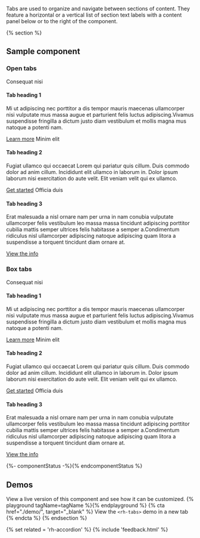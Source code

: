 Tabs are used to organize and navigate between sections of content. They feature 
a horizontal or a vertical list of section text labels with a content panel 
below or to the right of the component.

{% section %}
  ## Sample component

  ### Open tabs

  <rh-tabs>
    <rh-tab slot="tab">Consequat nisi</rh-tab>
    <rh-tab-panel>
      <h4>Tab heading 1</h4>
      <p>Mi ut adipiscing nec porttitor a dis tempor mauris maecenas ullamcorper 
      nisi vulputate mus massa augue et parturient felis luctus 
      adipiscing.Vivamus suspendisse fringilla a dictum justo diam vestibulum et 
      mollis magna mus natoque a potenti nam.</p>
      <rh-cta>
        <a href="#">Learn more</a>
      </rh-cta>
    </rh-tab-panel>
    <rh-tab slot="tab">Minim elit</rh-tab>
    <rh-tab-panel>
        <h4>Tab heading 2</h4>
        <p>Fugiat ullamco qui occaecat Lorem qui pariatur quis cillum. Duis 
        commodo dolor ad anim cillum. Incididunt elit ullamco in laborum in. 
        Dolor ipsum laborum nisi exercitation do aute velit. Elit veniam velit 
        qui ex ullamco.</p>
        <rh-cta>
          <a href="#">Get started</a>
        </rh-cta>
    </rh-tab-panel>
    <rh-tab slot="tab">Officia duis</rh-tab>
    <rh-tab-panel>
      <h4>Tab heading 3</h4>
      <p>Erat malesuada a nisl ornare nam per urna in nam conubia vulputate 
      ullamcorper felis vestibulum leo massa massa tincidunt adipiscing 
      porttitor cubilia mattis semper ultrices felis habitasse a semper 
      a.Condimentum ridiculus nisl ullamcorper adipiscing natoque adipiscing 
      quam litora a suspendisse a torquent tincidunt diam ornare at.</p>
      <rh-cta>
        <a href="#">View the info</a>
      </rh-cta>
    </rh-tab-panel>
  </rh-tabs>

  ### Box tabs

  <rh-tabs box="inset">
    <rh-tab slot="tab">Consequat nisi</rh-tab>
    <rh-tab-panel>
      <h4>Tab heading 1</h4>
      <p>Mi ut adipiscing nec porttitor a dis tempor mauris maecenas 
      ullamcorper nisi vulputate mus massa augue et parturient felis luctus 
      adipiscing.Vivamus suspendisse fringilla a dictum justo diam vestibulum 
      et mollis magna mus natoque a potenti nam.</p>
      <rh-cta>
        <a href="#">Learn more</a>
      </rh-cta>
    </rh-tab-panel>
    <rh-tab slot="tab">Minim elit</rh-tab>
    <rh-tab-panel>
      <h4>Tab heading 2</h4>
      <p>Fugiat ullamco qui occaecat Lorem qui pariatur quis cillum. Duis 
      commodo dolor ad anim cillum. Incididunt elit ullamco in laborum in. 
      Dolor ipsum laborum nisi exercitation do aute velit. Elit veniam velit 
      qui ex ullamco.</p>
      <rh-cta>
        <a href="#">Get started</a>
      </rh-cta>
    </rh-tab-panel>
    <rh-tab slot="tab">Officia duis</rh-tab>
    <rh-tab-panel>
      <h4>Tab heading 3</h4>
      <p>Erat malesuada a nisl ornare nam per urna in nam conubia vulputate 
      ullamcorper felis vestibulum leo massa massa tincidunt adipiscing 
      porttitor cubilia mattis semper ultrices felis habitasse a semper 
      a.Condimentum ridiculus nisl ullamcorper adipiscing natoque adipiscing 
      quam litora a suspendisse a torquent tincidunt diam ornare at.</p>
      <rh-cta>
        <a href="#">View the info</a>
      </rh-cta>
    </rh-tab-panel>
  </rh-tabs>


  {%- componentStatus -%}{% endcomponentStatus %}

  ## Demos
  View a live version of this component and see how it can be customized.
  {% playground tagName=tagName %}{% endplayground %}
  {% cta href="./demo/", target="_blank" %}
    View the `<rh-tabs>` demo in a new tab
  {% endcta %}
{% endsection %}

{% set related = 'rh-accordion' %}
{% include 'feedback.html' %}

<!-- TODO: when tokens docs lands, move this to 'imports' frontmatter key -->
<script type="importmap">{{ importMap | dump | safe }}</script>
<script async src="https://ga.jspm.io/npm:es-module-shims@1.6.1/dist/es-module-shims.js"></script>
<script type="module">
import '@patternfly/elements/pf-tabs/pf-tabs.js';
</script>

